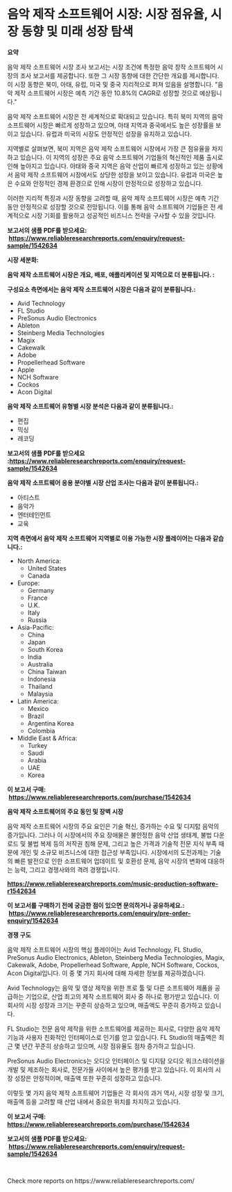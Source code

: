 <p><h1>음악 제작 소프트웨어 시장: 시장 점유율, 시장 동향 및 미래 성장 탐색</h1></p><p><strong>요약</strong></p>
<p><p>음악 제작 소프트웨어 시장 조사 보고서는 시장 조건에 특정한 음악 창작 소프트웨어 시장의 조사 보고서를 제공합니다. 또한 그 시장 동향에 대한 간단한 개요를 제시합니다. 이 시장 동향은 북미, 아태, 유럽, 미국 및 중국 지리적으로 퍼져 있음을 설명합니다. "음악 제작 소프트웨어 시장은 예측 기간 동안 10.8%의 CAGR로 성장할 것으로 예상됩니다."</p><p>음악 제작 소프트웨어 시장은 전 세계적으로 확대되고 있습니다. 특히 북미 지역의 음악 소프트웨어 시장은 빠르게 성장하고 있으며, 아태 지역과 중국에서도 높은 성장률을 보이고 있습니다. 유럽과 미국의 시장도 안정적인 성장을 유지하고 있습니다.</p><p>지역별로 살펴보면, 북미 지역은 음악 제작 소프트웨어 시장에서 가장 큰 점유율을 차지하고 있습니다. 이 지역의 성장은 주요 음악 소프트웨어 기업들의 혁신적인 제품 출시로 인해 높아지고 있습니다. 아태와 중국 지역은 음악 산업이 빠르게 성장하고 있는 상황에서 음악 제작 소프트웨어 시장에서도 상당한 성장을 보이고 있습니다. 유럽과 미국은 높은 수요와 안정적인 경제 환경으로 인해 시장이 안정적으로 성장하고 있습니다.</p><p>이러한 지리적 특징과 시장 동향을 고려할 때, 음악 제작 소프트웨어 시장은 예측 기간 동안 안정적으로 성장할 것으로 전망됩니다. 이를 통해 음악 소프트웨어 기업들은 전 세계적으로 시장 기회를 활용하고 성공적인 비즈니스 전략을 구사할 수 있을 것입니다.</p></p>
<p><strong>보고서의 샘플 PDF를 받으세요: &nbsp;<a href="https://www.reliableresearchreports.com/enquiry/request-sample/1542634">https://www.reliableresearchreports.com/enquiry/request-sample/1542634</a></strong></p>
<p><strong>시장 세분화:</strong></p>
<p><strong> 음악 제작 소프트웨어 시장은 개요, 배포, 애플리케이션 및 지역으로 더 분류됩니다. :</strong></p>
<p><strong>구성요소 측면에서는 음악 제작 소프트웨어 시장은 다음과 같이 분류됩니다.:</strong></p>
<p><ul><li>Avid Technology</li><li>FL Studio</li><li>PreSonus Audio Electronics</li><li>Ableton</li><li>Steinberg Media Technologies</li><li>Magix</li><li>Cakewalk</li><li>Adobe</li><li>Propellerhead Software</li><li>Apple</li><li>NCH Software</li><li>Cockos</li><li>Acon Digital</li></ul></p>
<p><strong> 음악 제작 소프트웨어 유형별 시장 분석은 다음과 같이 분류됩니다.:</strong></p>
<p><ul><li>편집</li><li>믹싱</li><li>레코딩</li></ul></p>
<p><strong>보고서의 샘플 PDF를 받으세요 :<a href="https://www.reliableresearchreports.com/enquiry/request-sample/1542634">https://www.reliableresearchreports.com/enquiry/request-sample/1542634</a></strong></p>
<p><strong> 음악 제작 소프트웨어 응용 분야별 시장 산업 조사는 다음과 같이 분류됩니다.:</strong></p>
<p><ul><li>아티스트</li><li>음악가</li><li>엔터테인먼트</li><li>교육</li></ul></p>
<p><strong>지역 측면에서 음악 제작 소프트웨어 지역별로 이용 가능한 시장 플레이어는 다음과 같습니다.:</strong></p>
<p><ul>
    <li>
        North America:
        <ul>
            <li>United States</li>
            <li>Canada</li>
        </ul>
    </li>
    <li>
        Europe:
        <ul>
            <li>Germany</li>
            <li>France</li>
            <li>U.K.</li>
            <li>Italy</li>
            <li>Russia</li>
        </ul>
    </li>
    <li>
        Asia-Pacific:
        <ul>
            <li>China</li>
            <li>Japan</li>
            <li>South Korea</li>
            <li>India</li>
            <li>Australia</li>
            <li>China Taiwan</li>
            <li>Indonesia</li>
            <li>Thailand</li>
            <li>Malaysia</li>
        </ul>
    </li>
    <li>
        Latin America:
        <ul>
            <li>Mexico</li>
            <li>Brazil</li>
            <li>Argentina Korea</li>
            <li>Colombia</li>
        </ul>
    </li>
    <li>
        Middle East & Africa:
        <ul>
            <li>Turkey</li>
            <li>Saudi</li>
            <li>Arabia</li>
            <li>UAE</li>
            <li>Korea</li>
        </ul>
    </li>
    </ul></p>
<p><strong>이 보고서 구매: &nbsp;<a href="https://www.reliableresearchreports.com/purchase/1542634">https://www.reliableresearchreports.com/purchase/1542634</a></strong></p>
<p><strong>음악 제작 소프트웨어의 주요 동인 및 장벽 시장</strong></p>
<p><p>음악 제작 소프트웨어 시장의 주요 요인은 기술 혁신, 증가하는 수요 및 디지턼 음악의 증가입니다. 그러나 이 시장에서의 주요 장애물은 불안정한 음악 산업 생태계, 불법 다운로드 및 불법 복제 등의 저작권 침해 문제, 그리고 높은 가격과 기술적 전문 지식 부족 때문에 개인 및 소규모 비즈니스에 대한 접근성 부족입니다. 시장에서의 도전과제는 기술의 빠른 발전으로 인한 소프트웨어 업데이트 및 호환성 문제, 음악 시장의 변화에 대응하는 능력, 그리고 경쟁사와의 격려 경쟁입니다.</p></p>
<p><strong><a href="https://www.reliableresearchreports.com/music-production-software-r1542634">https://www.reliableresearchreports.com/music-production-software-r1542634</a></strong></p>
<p><strong>이 보고서를 구매하기 전에 궁금한 점이 있으면 문의하거나 공유하세요.: &nbsp;<a href="https://www.reliableresearchreports.com/enquiry/pre-order-enquiry/1542634">https://www.reliableresearchreports.com/enquiry/pre-order-enquiry/1542634</a></strong></p>
<p><strong>경쟁 구도</strong></p>
<p><p>음악 제작 소프트웨어 시장의 핵심 플레이어는 Avid Technology, FL Studio, PreSonus Audio Electronics, Ableton, Steinberg Media Technologies, Magix, Cakewalk, Adobe, Propellerhead Software, Apple, NCH Software, Cockos, Acon Digital입니다. 이 중 몇 가지 회사에 대해 자세한 정보를 제공하겠습니다.</p><p>Avid Technology는 음악 및 영상 제작을 위한 프로 툴 및 다른 소프트웨어 제품을 공급하는 기업으로, 산업 최고의 제작 소프트웨어 회사 중 하나로 평가받고 있습니다. 이 회사의 시장 성장과 크기는 꾸준히 상승하고 있으며, 매출액도 꾸준히 증가하고 있습니다.</p><p>FL Studio는 전문 음악 제작을 위한 소프트웨어를 제공하는 회사로, 다양한 음악 제작 기능과 사용자 친화적인 인터페이스로 인기를 얻고 있습니다. FL Studio의 매출액은 최근 몇 년간 꾸준히 상승하고 있으며, 시장 점유율도 점차 증가하고 있습니다.</p><p>PreSonus Audio Electronics는 오디오 인터페이스 및 디지턈 오디오 워크스테이션을 개발 및 제조하는 회사로, 전문가들 사이에서 높은 평가를 받고 있습니다. 이 회사의 시장 성장은 안정적이며, 매출액 또한 꾸준히 성장하고 있습니다.</p><p>이렇듯 몇 가지 음악 제작 소프트웨어 기업들은 각 회사의 과거 역사, 시장 성장 및 크기, 매출액 등을 고려할 때 산업 내에서 중요한 위치를 차지하고 있습니다.</p></p>
<p><strong>이 보고서 구매: &nbsp; <a href="https://www.reliableresearchreports.com/purchase/1542634">https://www.reliableresearchreports.com/purchase/1542634</a></strong></p>
<p><strong>보고서의 샘플 PDF를 받으세요: &nbsp;<a href="https://www.reliableresearchreports.com/enquiry/request-sample/1542634">https://www.reliableresearchreports.com/enquiry/request-sample/1542634</a></strong><strong></strong></p>
<p>&nbsp;</p>
<p>Check more reports on https://www.reliableresearchreports.com/</p>